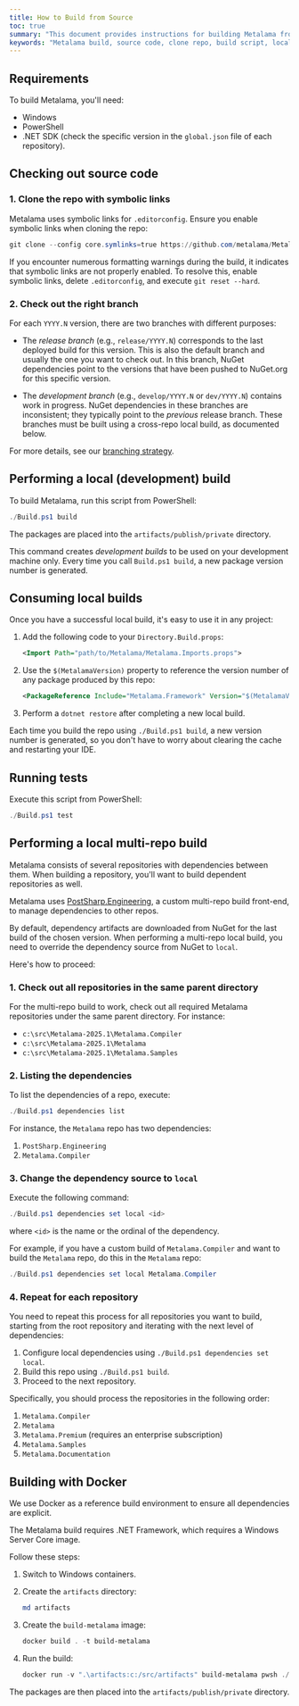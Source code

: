 ```yaml
---
title: How to Build from Source
toc: true
summary: "This document provides instructions for building Metalama from source, including environment setup, cloning, building, testing, and using Docker."
keywords: "Metalama build, source code, clone repo, build script, local dependencies, Docker build, multi-repo build"
---
```


## Requirements

To build Metalama, you'll need:

- Windows
- PowerShell
- .NET SDK (check the specific version in the `global.json` file of each repository).

## Checking out source code

### 1. Clone the repo with symbolic links

Metalama uses symbolic links for `.editorconfig`. Ensure you enable symbolic links when cloning the repo:

```powershell
git clone --config core.symlinks=true https://github.com/metalama/Metalama.git
```

If you encounter numerous formatting warnings during the build, it indicates that symbolic links are not properly enabled. To resolve this, enable symbolic links, delete `.editorconfig`, and execute `git reset --hard`.

### 2. Check out the right branch

For each `YYYY.N` version, there are two branches with different purposes:

- The _release branch_ (e.g., `release/YYYY.N`) corresponds to the last deployed build for this version. This is also the default branch and usually the one you want to check out. In this branch, NuGet dependencies point to the versions that have been pushed to NuGet.org for this specific version.

- The _development branch_ (e.g., `develop/YYYY.N` or `dev/YYYY.N`) contains work in progress. NuGet dependencies in these branches are inconsistent; they typically point to the _previous_ release branch. These branches must be built using a cross-repo local build, as documented below.

For more details, see our [branching strategy](branching).

## Performing a local (development) build

To build Metalama, run this script from PowerShell:

```powershell
./Build.ps1 build
```

The packages are placed into the `artifacts/publish/private` directory.

This command creates _development builds_ to be used on your development machine only. Every time you call `Build.ps1 build`, a new package version number is generated.

## Consuming local builds

Once you have a successful local build, it's easy to use it in any project:

1. Add the following code to your `Directory.Build.props`:

    ```xml
    <Import Path="path/to/Metalama/Metalama.Imports.props">
    ```

2. Use the `$(MetalamaVersion)` property to reference the version number of any package produced by this repo:

    ```xml
    <PackageReference Include="Metalama.Framework" Version="$(MetalamaVersion)"/>
    ```

3. Perform a `dotnet restore` after completing a new local build.

Each time you build the repo using `./Build.ps1 build`, a new version number is generated, so you don't have to worry about clearing the cache and restarting your IDE.

## Running tests

Execute this script from PowerShell:

```powershell
./Build.ps1 test
```

## Performing a local multi-repo build

Metalama consists of several repositories with dependencies between them. When building a repository, you'll want to build dependent repositories as well.

Metalama uses [PostSharp.Engineering](https://github.com/postsharp/PostSharp.Engineering), a custom multi-repo build front-end, to manage dependencies to other repos.

By default, dependency artifacts are downloaded from NuGet for the last build of the chosen version. When performing a multi-repo local build, you need to override the dependency source from NuGet to `local`.

Here's how to proceed:

### 1. Check out all repositories in the same parent directory

For the multi-repo build to work, check out all required Metalama repositories under the same parent directory. For instance:

- `c:\src\Metalama-2025.1\Metalama.Compiler`
- `c:\src\Metalama-2025.1\Metalama`
- `c:\src\Metalama-2025.1\Metalama.Samples`

### 2. Listing the dependencies

To list the dependencies of a repo, execute:

```powershell
./Build.ps1 dependencies list
```

For instance, the `Metalama` repo has two dependencies:

1. `PostSharp.Engineering`
2. `Metalama.Compiler`

### 3. Change the dependency source to `local`

Execute the following command:

```powershell
./Build.ps1 dependencies set local <id>
```

where `<id>` is the name or the ordinal of the dependency.

For example, if you have a custom build of `Metalama.Compiler` and want to build the `Metalama` repo, do this in the `Metalama` repo:

```powershell
./Build.ps1 dependencies set local Metalama.Compiler
```

### 4. Repeat for each repository

You need to repeat this process for all repositories you want to build, starting from the root repository and iterating with the next level of dependencies:

1. Configure local dependencies using `./Build.ps1 dependencies set local`.
2. Build this repo using `./Build.ps1 build`.
3. Proceed to the next repository.

Specifically, you should process the repositories in the following order:

1. `Metalama.Compiler`
2. `Metalama`
3. `Metalama.Premium` (requires an enterprise subscription)
4. `Metalama.Samples`
5. `Metalama.Documentation`

## Building with Docker

We use Docker as a reference build environment to ensure all dependencies are explicit.

The Metalama build requires .NET Framework, which requires a Windows Server Core image.

Follow these steps:

1. Switch to Windows containers.
2. Create the `artifacts` directory:

    ```powershell
    md artifacts
    ```

3. Create the `build-metalama` image:

    ```powershell
    docker build . -t build-metalama
    ```

4. Run the build:

    ```powershell
    docker run -v ".\artifacts:c:/src/artifacts" build-metalama pwsh ./Build.ps1 build
    ```

The packages are then placed into the `artifacts/publish/private` directory.


